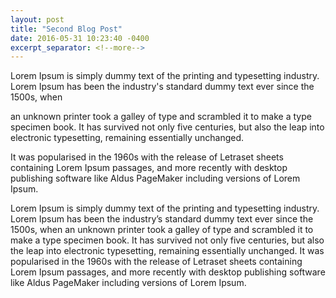 ```yaml
---
layout: post
title: "Second Blog Post"
date: 2016-05-31 10:23:40 -0400
excerpt_separator: <!--more-->
---
```


Lorem Ipsum is simply dummy text of the printing and typesetting industry. Lorem Ipsum has been the industry's standard dummy text ever since the 1500s, when

an unknown printer took a galley of type and scrambled it to make a type specimen book. It has survived not only five centuries, but also the leap into electronic typesetting, remaining essentially unchanged.
<!--more--> It was popularised in the 1960s with the release of Letraset sheets containing Lorem Ipsum passages, and more recently with desktop publishing software like Aldus PageMaker including versions of Lorem Ipsum.

Lorem Ipsum is simply dummy text of the printing and typesetting industry. Lorem Ipsum has been the industry’s standard dummy text ever since the 1500s, when an unknown printer took a galley of type and scrambled it to make a type specimen book. It has survived not only five centuries, but also the leap into electronic typesetting, remaining essentially unchanged. It was popularised in the 1960s with the release of Letraset sheets containing Lorem Ipsum passages, and more recently with desktop publishing software like Aldus PageMaker including versions of Lorem Ipsum.

